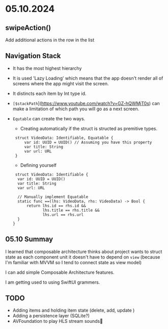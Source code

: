 # 05.10.2024

## swipeAction()
Add additional actions in the row in the list

## Navigation Stack
- It has the most highest hierarchy
- It is used 'Lazy Loading' which means that the app doesn't render all of screens where the app might visit the screen.
- It distincts each item by Int type id.
- `[$stackPath`](https://www.youtube.com/watch?v=GZ-hQWMjT0s) can make a limitation of which path you will go as a next screen.
- `Equtable` can create the two ways. 
  - Creating automatically if the struct is structed as premitive types.
  ```
   struct VideoData: Identifiable, Equatable {
       var id: UUID = UUID() // Assuming you have this property
       var title: String
       var url: URL
   }
  ```

  - Defining yourself
  ```
   struct VideoData: Identifiable {
    var id: UUID = UUID()
    var title: String
    var url: URL
    
    // Manually implement Equatable
    static func ==(lhs: VideoData, rhs: VideoData) -> Bool {
        return lhs.id == rhs.id &&
               lhs.title == rhs.title &&
               lhs.url == rhs.url
    }
  }
  ```


## 05.10 Summay
I learned that composable architecture thinks about project wants to struct state as each component unit it doesn't have to depend on `view` (because I'm familiar with MVVM so I tend to connect state as view model)

I can add simple Composable Architecture features.

I am getting used to using SwiftUI grammers.

## TODO
- Adding items and holding item state (delete, add, update )
- Adding a persistence layer (SQLite?)
- AVFoundation to play HLS stream sounds🎼
